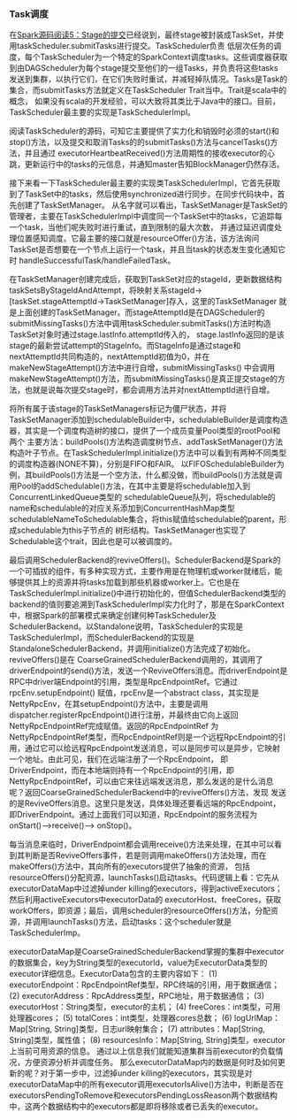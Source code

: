 ### Task调度

在[Spark源码阅读5：Stage的提交](./stagesubmit.md)已经说到，最终stage被封装成TaskSet，并使用taskScheduler.submitTasks进行提交。TaskScheduler负责
低层次任务的调度，每个TaskScheduler为一个特定的SparkContext调度tasks。这些调度器获取到由DAGScheduler为每个stage提交至他们的一组Tasks，并负责将这些tasks
发送到集群，以执行它们，在它们失败时重试，并减轻掉队情况。Tasks是Task的集合，而submitTasks方法就定义在TaskScheduler Trait当中。Trait是scala中的概念，
如果没有scala的开发经验，可以大致将其类比于Java中的接口。目前，TaskScheduler最主要的实现是TaskSchedulerImpl。

阅读TaskScheduler的源码，可知它主要提供了实力化和销毁时必须的start()和stop()方法，以及提交和取消Tasks的的submitTasks()方法与cancelTasks()方法，并且通过
executorHeartbeatReceived()方法周期性的接收executor的心跳，更新运行中的tasks的元信息，并通知master告知BlockManager仍然存活。

接下来看一下TaskScheduler最主要的实现类TaskSchedulerImpl，它首先获取到了TaskSet中的tasks，然后使用synchronized进行同步。在同步代码块中，首先创建了TaskSetManager。
从名字就可以看出，TaskSetManager是TaskSet的管理者，主要在TaskSchedulerImpl中调度同一个TaskSet中的tasks，它追踪每一个task，当他们呢失败时进行重试，直到限制的最大次数，
并通过延迟调度处理位置感知调度。它最主要的接口就是resourceOffer()方法，该方法询问TaskSet是否想要在一个节点上运行一个task，并且当task的状态发生变化通知它时
handleSuccessfulTask/handleFailedTask。

在TaskSetManager创建完成后，获取到TaskSet对应的stageId，更新数据结构taskSetsByStageIdAndAttempt，将映射关系stageId->[taskSet.stageAttemptId->TaskSetManager]存入，这里的TaskSetManager
就是上面创建的TaskSetManager。而stageAttemptId是在DAGScheduler的submitMissingTasks()方法中调用taskScheduler.submitTasks()方法时构造TaskSet对象时通过stage.lastInfo.attemptId传入的，
stage.lastInfo返回的是该stage的最新尝试attempt的StageInfo。而StageInfo是通过stage和nextAttemptId共同构造的，nextAttemptId初值为0，并在makeNewStageAttempt()方法中进行自增，submitMissingTasks()
中会调用makeNewStageAttempt()方法，而submitMissingTasks()是真正提交stage的方法，也就是说每次提交stage时，都会调用方法并对nextAttemptId进行自增。

将所有属于该stage的TaskSetManagers标记为僵尸状态，并将TaskSetManager添加到schedulableBuilder中，schedulableBuilder是调度构造器，其实是一个调度构造树的接口，提供了一个成员变量Pool类型的rootPool和两个
主要方法：buildPools()方法构造调度树节点、addTaskSetManager()方法构造叶子节点。在TaskSchedulerImpl.initialize()方法中可以看到有两种不同类型的调度构造器(NONE不算)，分别是FIFO和FAIR。
以FIFOSchedulableBuilder为例，其buildPools()方法是一个空方法，什么都没做，而buildPools()方法就是调用Pool的addSchedulable()方法，在其中主要是将schedulable加入到ConcurrentLinkedQueue类型的
schedulableQueue队列，将schedulable的name和schedulable的对应关系添加到ConcurrentHashMap类型schedulableNameToSchedulable集合，将this赋值给schedulable的parent，形成schedulable为this子节点的
树形结构。TaskSetManager也实现了Schedulable这个trait，因此也是可以被调度的。

最后调用SchedulerBackend的reviveOffers()。SchedulerBackend是Spark的一个可插拔的组件，有多种实现方式，主要作用是在物理机或worker就绪后，能够提供其上的资源并将tasks加载到那些机器或worker上。它也是在
TaskSchedulerImpl.initialize()中进行初始化的，但值SchedulerBackend类型的backend的值则要追溯到TaskSchedulerImpl实力化时了，那是在SparkContext中，根据Spark的部署模式来确定创建何种TaskScheduler及
SchedulerBackend。以Standalone说明，TaskScheduler的实现是TaskSchedulerImpl，而SchedulerBackend的实现是StandaloneSchedulerBackend，并调用initialize()方法完成了初始化。reviveOffers()是在
CoarseGrainedSchedulerBackend调用的，其调用了driverEndpoint的send()方法，发送一个ReviveOffers消息。而driverEndpoint是RPC中driver端Endpoint的引用，类型是RpcEndpointRef。它通过rpcEnv.setupEndpoint()
赋值，rpcEnv是一个abstract class，其实现是NettyRpcEnv，在其setupEndpoint()方法中，主要是调用dispatcher.registerRpcEndpoint()进行注册，并最终由它向上返回NettyRpcEndpointRef完成赋值。返回的RpcEndpointRef
为NettyRpcEndpointRef类型，而RpcEndpointRef则是一个远程RpcEndpoint的引用，通过它可以给远程RpcEndpoint发送消息，可以是同步可以是异步，它映射一个地址。由此可见，我们在远端注册了一个RpcEndpoint，
即DriverEndpoint，而在本地端则持有一个RpcEndpoint的引用，即NettyRpcEndpointRef，可以由它来往远端发送消息，那么发送的是什么消息呢？返回CoarseGrainedSchedulerBackend中的reviveOffers()方法，发现
发送的是ReviveOffers消息。这里只是发送，具体处理还要看远端的RpcEndpoint，即DriverEndpoint。通过上面我们可以知道，RpcEndpoint的服务流程为onStart()-->receive()--> onStop()。

每当消息来临时，DriverEndpoint都会调用receive()方法来处理，在其中可以看到其判断是否ReviveOffers事件，若是则调用makeOffers()方法处理，而在makeOffers()方法中，其向所有的executors提供了抽象的资源，
包括resourceOffers()分配资源，launchTasks()启动tasks。代码逻辑上看：它先从executorDataMap中过滤掉under killing的executors，得到activeExecutors；然后利用activeExecutors中executorData的
executorHost、freeCores，获取workOffers，即资源；最后，调用scheduler的resourceOffers()方法，分配资源，并调用launchTasks()方法，启动tasks：这个scheduler就是TaskSchedulerImp。

executorDataMap是CoarseGrainedSchedulerBackend掌握的集群中executor的数据集合，key为String类型的executorId，value为ExecutorData类型的executor详细信息。ExecutorData包含的主要内容如下：
(1) executorEndpoint：RpcEndpointRef类型，RPC终端的引用，用于数据通信；
(2) executorAddress：RpcAddress类型，RPC地址，用于数据通信；
(3) executorHost：String类型，executor的主机；
(4) freeCores：int类型，可用处理器cores；
(5) totalCores：int类型，处理器cores总数；
(6) logUrlMap：Map[String, String]类型，日志url映射集合；
(7) attributes：Map[String, String]类型，属性值；
(8) resourcesInfo：Map[String, String]类型，executor上当前可用资源的信息。
通过以上信息我们就能知道集群当前executor的负载情况，方便资源分析并调度任务。
那么executorDataMap内的数据是何时及如何更新的呢？对于第一步中，过滤掉under killing的executors，其实现是对executorDataMap中的所有executor调用executorIsAlive()方法中，判断是否在
executorsPendingToRemove和executorsPendingLossReason两个数据结构中，这两个数据结构中的executors都是即将移除或者已丢失的executor。
